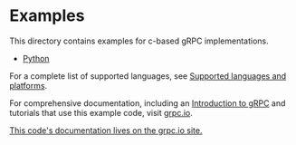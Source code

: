 # Examples

This directory contains examples for c-based gRPC implementations.

* [Python](helloworld)

For a complete list of supported languages, see [Supported languages and
platforms][lang].

For comprehensive documentation, including an [Introduction to gRPC][intro] and
tutorials that use this example code, visit [grpc.io](https://grpc.io).

[intro]: https://grpc.io/docs/what-is-grpc/introduction
[lang]: https://grpc.io/docs/languages/
[This code's documentation lives on the grpc.io site.](https://grpc.io/docs/languages/python/quickstart)
